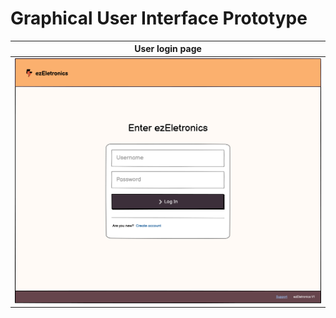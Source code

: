 # Graphical User Interface Prototype

| User login page |
| :-------------: |
| ![Context Diagram](./Images/GUI/V1/Login.png) |
